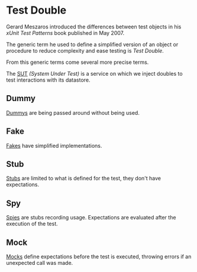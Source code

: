 # Test Double

Gerard Meszaros introduced the differences between test objects in his
_xUnit Test Patterns_ book published in May 2007.

The generic term he used to define a simplified version of an object or
procedure to reduce complexity and ease testing is _Test Double_.

From this generic terms come several more precise terms.

The [SUT](/service/service.go) _(System Under Test)_ is a service on which
we inject doubles to test interactions with its datastore.

## Dummy

[Dummys](/dummy/service_test.go) are being passed around without being
used.

## Fake

[Fakes](/fake/service_test.go) have simplified implementations.

## Stub

[Stubs](/stub/service_test.go) are limited to what is defined for the test,
they don't have expectations.

## Spy

[Spies](/spy/service_test.go) are stubs recording usage. Expectations are
evaluated after the execution of the test.

## Mock

[Mocks](/mock/service_test.go) define expectations before the test is
executed, throwing errors if an unexpected call was made.
